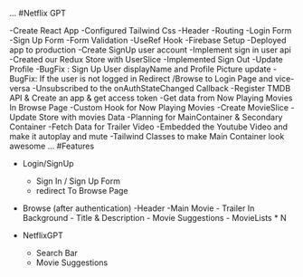 ...
#Netflix GPT

-Create React App
-Configured Tailwind Css
-Header
-Routing
-Login Form
-Sign Up Form
-Form Validation
-UseRef Hook
-Firebase Setup
-Deployed app to production
-Create SignUp user account
-Implement sign in user api
-Created our Redux Store with UserSlice
-Implemented Sign Out
-Update Profile 
-BugFix : Sign Up User  displayName and Profile Picture update
-BugFix: If the user is not logged in Redirect /Browse to Login Page and vice-versa
-Unsubscribed to the onAuthStateChanged Callback
-Register TMDB API & Create an app & get access token
-Get data from Now Playing Movies In Browse Page
-Custom Hook for Now Playing Movies
-Create MovieSlice
-Update Store with movies Data
-Planning for MainContainer & Secondary Container
-Fetch  Data for Trailer Video
-Embedded the Youtube Video and make it autoplay and mute
-Tailwind Classes to make Main Container look awesome
...
#Features
- Login/SignUp
  - Sign In / Sign Up Form
  - redirect To Browse  Page

- Browse (after authentication)
   -Header
   -Main Movie
      - Trailer In Background
      - Title & Description
      - Movie Suggestions
         - MovieLists * N

 - NetflixGPT  
    - Search Bar
    - Movie Suggestions      
